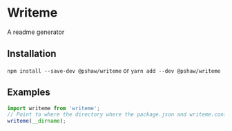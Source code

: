 # Writeme

A readme generator

## Installation

`npm install --save-dev @pshaw/writeme`
or
`yarn add --dev @pshaw/writeme`

## Examples

```javascript
import writeme from 'writeme';
// Point to where the directory where the package.json and writeme.config.js files are
writeme(__dirname);
```

